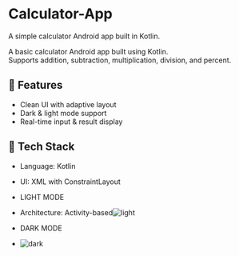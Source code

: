 # Calculator-App
A simple calculator Android app built in Kotlin.

A basic calculator Android app built using Kotlin.  
Supports addition, subtraction, multiplication, division, and percent.

## 🧮 Features
- Clean UI with adaptive layout
- Dark & light mode support
- Real-time input & result display

## 🔧 Tech Stack
- Language: Kotlin
- UI: XML with ConstraintLayout

- LIGHT MODE
- Architecture: Activity-based![light](https://github.com/user-attachments/assets/89ea6429-37b1-4db3-a943-6797550f7740)

- DARK MODE
- ![dark](https://github.com/user-attachments/assets/c4f6708e-9b3a-48d8-bb96-0a6cbbb9a4d7)

